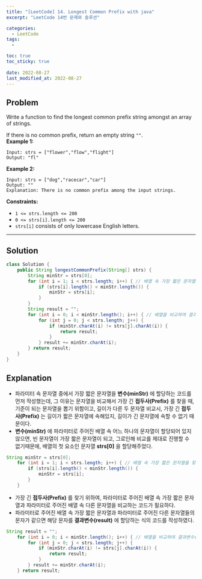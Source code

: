 ```yaml
---
title: "[LeetCode] 14. Longest Common Prefix with java"
excerpt: "LeetCode 14번 문제와 솔루션"

categories:
  - LeetCode
tags:
  - 

toc: true
toc_sticky: true
 
date: 2022-08-27
last_modified_at: 2022-08-27
---
```

## **Problem**
Write a function to find the longest common prefix string amongst an array of strings.

If there is no common prefix, return an empty string `""`.<br>
**Example 1:**
```
Input: strs = ["flower","flow","flight"]
Output: "fl"
```
**Example 2:**
```
Input: strs = ["dog","racecar","car"]
Output: ""
Explanation: There is no common prefix among the input strings.
```
**Constraints:**
- `1 <= strs.length <= 200`
- `0 <= strs[i].length <= 200`
- `strs[i]` consists of only lowercase English letters.

---
## **Solution**
```java
class Solution {
    public String longestCommonPrefix(String[] strs) {
        String minStr = strs[0];
        for (int i = 1; i < strs.length; i++) { // 배열 속 가장 짧은 문자열을 찾는 코드
            if (strs[i].length() < minStr.length()) {
                minStr = strs[i];
            }
        }
        String result = "";
        for (int i = 0; i < minStr.length(); i++) { // 배열을 비교하여 결과변수(result)에 할당하는 코드
            for (int j = 0; j < strs.length; j++) {
                if (minStr.charAt(i) != strs[j].charAt(i)) {
                    return result;
                } 
            } result += minStr.charAt(i);
        } return result;
    }
}
```
## **Explanation**
- 파라미터 속 문자열 중에서 가장 짧은 문자열을 **변수(minStr)** 에 할당하는 코드를 먼저 작성했는데, 그 이유는 문자열을 비교해서 가장 긴 **접두사(Prefix)** 를 찾을 때, 기준이 되는 문자열을 뽑기 위함이고, 길이가 다른 두 문자열 비교시, 가장 긴 **접두사(Prefix)** 는 길이가 짧은 문자열에 속해있지, 길이가 긴 문자열에 속할 수 없기 때문이다.
- **변수(minStr)** 에 파라미터로 주어진 배열 속 어느 하나의 문자열이 할당되어 있지 않으면, 빈 문자열이 가장 짧은 문자열이 되고, 그로인해 비교를 제대로 진행할 수 없기때문에,  배열의 첫 요소인 문자열 **strs[0]** 을 할당해주었다.
```java
String minStr = strs[0];
    for (int i = 1; i < strs.length; i++) { // 배열 속 가장 짧은 문자열을 찾는 코드
        if (strs[i].length() < minStr.length()) {
            minStr = strs[i];
        }
    }
```
- 가장 긴 **접두사(Prefix)** 를 찾기 위하여, 파라미터로 주어진 배열 속 가장 짧은 문자열과 파라미터로 주어진 배열 속 다른 문자열을 비교하는 코드가 필요하다.
- 파라미터로 주어진 배열 속 가장 짧은 문자열과 파라미터로 주어진 다른 문자열들의 문자가 같으면 해당 문자를 **결과변수(result)** 에 할당하는 식의 코드를 작성하였다.
```java
String result = "";
    for (int i = 0; i < minStr.length(); i++) { // 배열을 비교하여 결과변수(result)에 할당하는 코드
        for (int j = 0; j < strs.length; j++) {
            if (minStr.charAt(i) != strs[j].charAt(i)) {
                return result;
            } 
        } result += minStr.charAt(i);
    } return result;
```